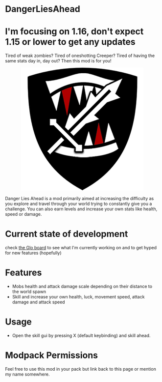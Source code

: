 # DangerLiesAhead

# **I'm focusing on 1.16, don't expect 1.15 or lower to get any updates**

Tired of weak zombies? Tired of oneshotting Creeper? Tired of having the same stats day in, day out? Then this mod is for you!

<div style="text-align:center">
  <img src="logo.png"/>
</div>

Danger Lies Ahead is a mod primarily aimed at increasing the difficulty as you explore and travel through your world trying to constantly give you a challenge. You can also earn levels and increase your own stats like health, speed or damage.

 
# Current state of development
check [the Glo board](https://app.gitkraken.com/glo/board/XXFy09aSlAAPAZQO) to see what I'm currently working on and to get hyped for new features (hopefully)

# Features
- Mobs health and attack damage scale depending on their distance to the world spawn
- Skill and increase your own health, luck, movement speed, attack damage and attack speed

# Usage

- Open the skill gui by pressing X (default keybinding) and skill ahead.

# Modpack Permissions
Feel free to use this mod in your pack but link back to this page or mention my name somewhere.
